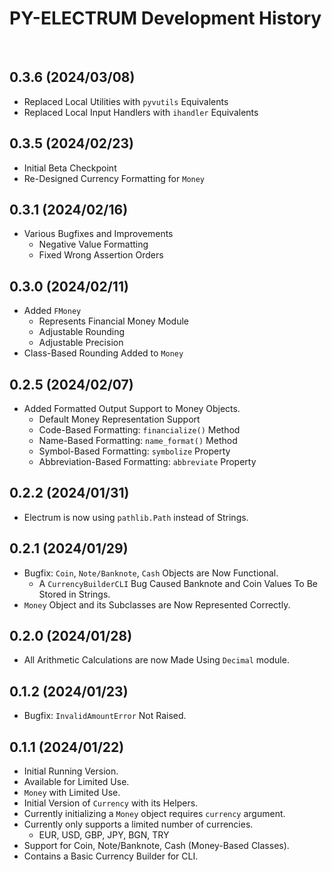 # PY-ELECTRUM Development History

<br>

## 0.3.6 (2024/03/08)

- Replaced Local Utilities with `pyvutils` Equivalents
- Replaced Local Input Handlers with `ihandler` Equivalents


## 0.3.5 (2024/02/23)

- Initial Beta Checkpoint
- Re-Designed Currency Formatting for `Money`

## 0.3.1 (2024/02/16)

- Various Bugfixes and Improvements
    - Negative Value Formatting
    - Fixed Wrong Assertion Orders

## 0.3.0 (2024/02/11)

- Added `FMoney`
    - Represents Financial Money Module
    - Adjustable Rounding
    - Adjustable Precision
- Class-Based Rounding Added to `Money`

## 0.2.5 (2024/02/07)

- Added Formatted Output Support to Money Objects.
    - Default Money Representation Support
    - Code-Based Formatting: `financialize()` Method
    - Name-Based Formatting: `name_format()` Method
    - Symbol-Based Formatting: `symbolize` Property
    - Abbreviation-Based Formatting: `abbreviate` Property

## 0.2.2 (2024/01/31)

- Electrum is now using `pathlib.Path` instead of Strings.

## 0.2.1 (2024/01/29)

- Bugfix: `Coin`, `Note/Banknote`, `Cash` Objects are Now Functional.
    - A `CurrencyBuilderCLI` Bug Caused Banknote and Coin Values To Be Stored in Strings.
- `Money` Object and its Subclasses are Now Represented Correctly.

## 0.2.0 (2024/01/28)

- All Arithmetic Calculations are now Made Using `Decimal` module.

## 0.1.2 (2024/01/23)

- Bugfix: `InvalidAmountError` Not Raised.

## 0.1.1 (2024/01/22)

- Initial Running Version.
- Available for Limited Use.
- `Money` with Limited Use.
- Initial Version of `Currency` with its Helpers.
- Currently initializing a `Money` object requires `currency` argument.
- Currently only supports a limited number of currencies.
    - EUR, USD, GBP, JPY, BGN, TRY
- Support for Coin, Note/Banknote, Cash (Money-Based Classes).
- Contains a Basic Currency Builder for CLI.
